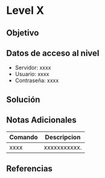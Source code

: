 
# Level X

## Objetivo

## Datos de acceso al nivel
* Servidor: xxxx
* Usuario: xxxx
* Contraseña: xxxx

## Solución

## Notas Adicionales
|Comando | Descripcion |
|-----|-------|
| xxxx | xxxxxxxxxxx.

## Referencias


